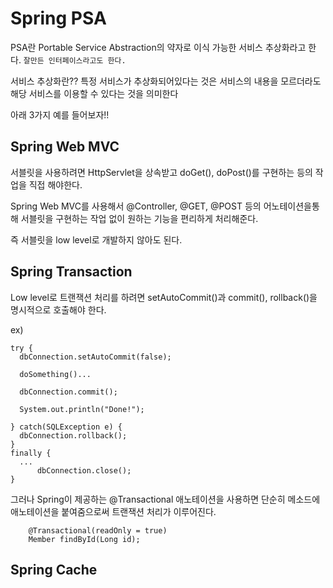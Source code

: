 # Spring PSA

PSA란 Portable Service Abstraction의 약자로 이식 가능한 서비스 추상화라고 한다. ```잘만든 인터페이스라고도 한다.```

서비스 추상화란?? 특정 서비스가 추상화되어있다는 것은 서비스의 내용을 모르더라도 해당 서비스를 이용할 수 있다는 것을 의미한다


아래 3가지 예를 들어보자!!

## Spring Web MVC

서블릿을 사용하려면 HttpServlet을 상속받고 doGet(), doPost()를 구현하는 등의 작업을 직접 해야한다.

Spring Web MVC를 사용해서 @Controller, @GET, @POST 등의 어노테이션을통해 서블릿을 구현하는 작업 없이 원하는 기능을 편리하게 처리해준다.

즉 서블릿을 low level로 개발하지 않아도 된다.

## Spring Transaction

Low level로 트랜잭션 처리를 하려면 setAutoCommit()과 commit(), rollback()을 명시적으로 호출해야 한다.

ex)


    try {
      dbConnection.setAutoCommit(false);

      doSomething()...

      dbConnection.commit();

      System.out.println("Done!");

    } catch(SQLException e) {
      dbConnection.rollback();
    }
    finally {
      ...
          dbConnection.close();
    }


그러나 Spring이 제공하는 @Transactional 애노테이션을 사용하면 단순히 메소드에 애노테이션을 붙여줌으로써 트랜잭션 처리가 이루어진다. 


        @Transactional(readOnly = true)
        Member findById(Long id);




## Spring Cache





